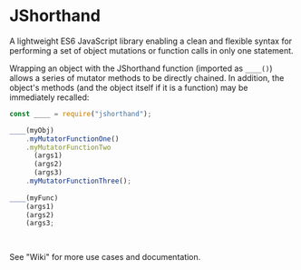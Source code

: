 # JShorthand
A lightweight ES6 JavaScript library enabling a clean and flexible syntax for performing a set of object 
mutations or function calls in only one statement. 

Wrapping an object with the JShorthand function (imported as `____()`) allows a series of mutator methods to be directly chained. In addition, the object's methods (and the object itself if it is a function) may be immediately recalled:
```javascript
const ____ = require("jshorthand");

____(myObj)
    .myMutatorFunctionOne()
    .myMutatorFunctionTwo
      (args1)
      (args2)
      (args3)
    .myMutatorFunctionThree();
    
____(myFunc)
    (args1)
    (args2)
    (args3;

    

```


See "Wiki" for more use cases and documentation.
